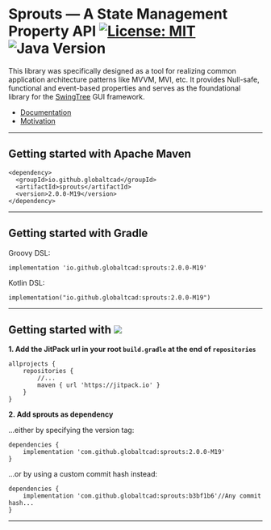 
# Sprouts — A State Management Property API [![License: MIT](https://img.shields.io/badge/License-MIT-yellow.svg)](https://opensource.org/licenses/MIT) ![Java Version](https://img.shields.io/static/v1.svg?label=Java&message=8%2B&color=blue) #

This library was specifically designed as a tool for realizing
common application architecture patterns like MVVM, MVI, etc. 
It provides Null-safe, functional and event-based properties and
serves as the foundational library for the [SwingTree](https://github.com/globaltcad/swing-tree)
GUI framework.


- [Documentation](https://globaltcad.github.io/sprouts/)
- [Motivation](docs/markdown/Motivation.md)

---
## Getting started with Apache Maven ##

```
<dependency>
  <groupId>io.github.globaltcad</groupId>
  <artifactId>sprouts</artifactId>
  <version>2.0.0-M19</version>
</dependency>
```

---

## Getting started with Gradle ##
Groovy DSL:
```
implementation 'io.github.globaltcad:sprouts:2.0.0-M19'
```
Kotlin DSL:
```
implementation("io.github.globaltcad:sprouts:2.0.0-M19")
```
---

## Getting started with [![](https://jitpack.io/v/globaltcad/sprouts.svg)](https://jitpack.io/#globaltcad/sprouts) ##
**1. Add the JitPack url in your root `build.gradle` at the end of `repositories`**
```
allprojects {
	repositories {
		//...
		maven { url 'https://jitpack.io' }
	}
}
```
**2. Add sprouts as dependency**

...either by specifying the version tag:
```
dependencies {
	implementation 'com.github.globaltcad:sprouts:2.0.0-M19'
}
```
...or by using a custom commit hash instead:
```
dependencies {
	implementation 'com.github.globaltcad:sprouts:b3bf1b6'//Any commit hash...
}
```
---

